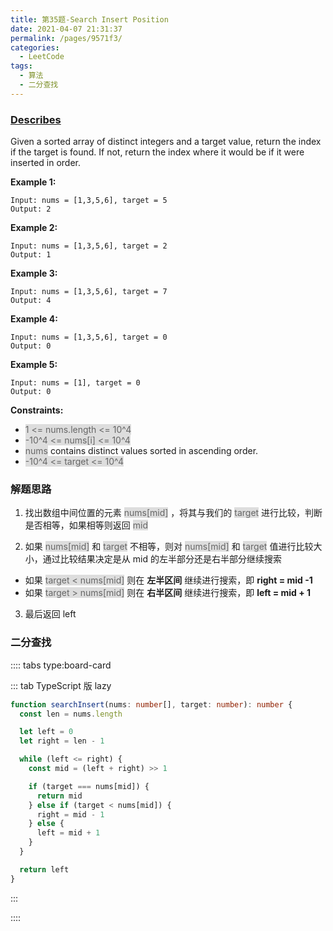 ```yaml
---
title: 第35题-Search Insert Position
date: 2021-04-07 21:31:37
permalink: /pages/9571f3/
categories:
  - LeetCode
tags:
  - 算法
  - 二分查找
---
```


### [Describes](https://leetcode-cn.com/problems/search-in-rotated-sorted-array/)

Given a sorted array of distinct integers and a target value, return the index if the target is found. If not, return the index where it would be if it were inserted in order.

<!-- more -->

**Example 1:**

```
Input: nums = [1,3,5,6], target = 5
Output: 2
```

**Example 2:**

```
Input: nums = [1,3,5,6], target = 2
Output: 1
```

**Example 3:**

```
Input: nums = [1,3,5,6], target = 7
Output: 4
```

**Example 4:**

```
Input: nums = [1,3,5,6], target = 0
Output: 0
```

**Example 5:**

```
Input: nums = [1], target = 0
Output: 0
```

**Constraints:**

- <span style="background: #ddd; color: #666;">1 <= nums.length <= 10^4</span>
- <span style="background: #ddd; color: #666;">-10^4 <= nums[i] <= 10^4</span>
- <span style="background: #ddd; color: #666;">nums</span> contains distinct values sorted in ascending order.
- <span style="background: #ddd; color: #666;">-10^4 <= target <= 10^4</span>

### 解题思路

1. 找出数组中间位置的元素 <span style="background: #ddd; color: #666;">nums[mid]</span> ，将其与我们的 <span style="background: #ddd; color: #666;">target</span> 进行比较，判断是否相等，如果相等则返回 <span style="background: #ddd; color: #666;">mid</span>

2. 如果 <span style="background: #ddd; color: #666;">nums[mid]</span> 和 <span style="background: #ddd; color: #666;">target</span> 不相等，则对 <span style="background: #ddd; color: #666;">nums[mid]</span> 和 <span style="background: #ddd; color: #666;">target</span> 值进行比较大小，通过比较结果决定是从 mid 的左半部分还是右半部分继续搜索

- 如果 <span style="background: #ddd; color: #666;">target < nums[mid]</span> 则在 **左半区间** 继续进行搜索，即 **right = mid -1**
- 如果 <span style="background: #ddd; color: #666;">target > nums[mid]</span> 则在 **右半区间** 继续进行搜索，即 **left = mid + 1**

3. 最后返回 left

### 二分查找

:::: tabs type:board-card

::: tab TypeScript 版 lazy

```TypeScript
function searchInsert(nums: number[], target: number): number {
  const len = nums.length

  let left = 0
  let right = len - 1

  while (left <= right) {
    const mid = (left + right) >> 1

    if (target === nums[mid]) {
      return mid
    } else if (target < nums[mid]) {
      right = mid - 1
    } else {
      left = mid + 1
    }
  }

  return left
}
```

:::

::::
